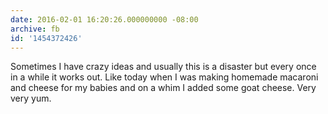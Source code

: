 ```yaml
---
date: 2016-02-01 16:20:26.000000000 -08:00
archive: fb
id: '1454372426'
---
```


Sometimes I have crazy ideas and usually this is a disaster but every once in a while it works out. Like today when I was making homemade macaroni and cheese for my babies and on a whim I added some goat cheese. Very very yum.
